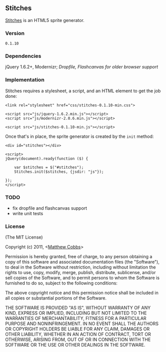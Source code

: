 ## Stitches

[Stitches](http://github.matthewcobbs.com/stitches/) is an HTML5 sprite generator.

### Version

    0.1.10

### Dependencies

jQuery 1.6.2+, Modernizr; *Dropfile, Flashcanvas for older browser support*

### Implementation

Stitches requires a stylesheet, a script, and an HTML element to get the job done:

    <link rel="stylesheet" href="css/stitches-0.1.10-min.css">

    <script src="js/jquery-1.6.2.min.js"></script>
    <script src="js/modernizr-2.0.6.min.js"></script>

    <script src="js/stitches-0.1.10-min.js"></script>

Once that's in place, the sprite generator is created by the `init` method:

    <div id="stitches"></div>

    <script>
    jQuery(document).ready(function ($) {

        var $stitches = $("#stitches");
        Stitches.init($stitches, {jsdir: "js"});

    });
    </script>

### TODO

* fix dropfile and flashcanvas support
* write unit tests

### License

(The MIT License)

Copyright (c) 2011, <[Matthew Cobbs](mailto:draeton@gmail.com)>

Permission is hereby granted, free of charge, to any person obtaining
a copy of this software and associated documentation files (the
"Software"), to deal in the Software without restriction, including
without limitation the rights to use, copy, modify, merge, publish,
distribute, sublicense, and/or sell copies of the Software, and to
permit persons to whom the Software is furnished to do so, subject to
the following conditions:

The above copyright notice and this permission notice shall be included
in all copies or substantial portions of the Software.

THE SOFTWARE IS PROVIDED "AS IS", WITHOUT WARRANTY OF ANY KIND, EXPRESS
OR IMPLIED, INCLUDING BUT NOT LIMITED TO THE WARRANTIES OF
MERCHANTABILITY, FITNESS FOR A PARTICULAR PURPOSE AND NONINFRINGEMENT.
IN NO EVENT SHALL THE AUTHORS OR COPYRIGHT HOLDERS BE LIABLE FOR ANY
CLAIM, DAMAGES OR OTHER LIABILITY, WHETHER IN AN ACTION OF CONTRACT,
TORT OR OTHERWISE, ARISING FROM, OUT OF OR IN CONNECTION WITH THE
SOFTWARE OR THE USE OR OTHER DEALINGS IN THE SOFTWARE.